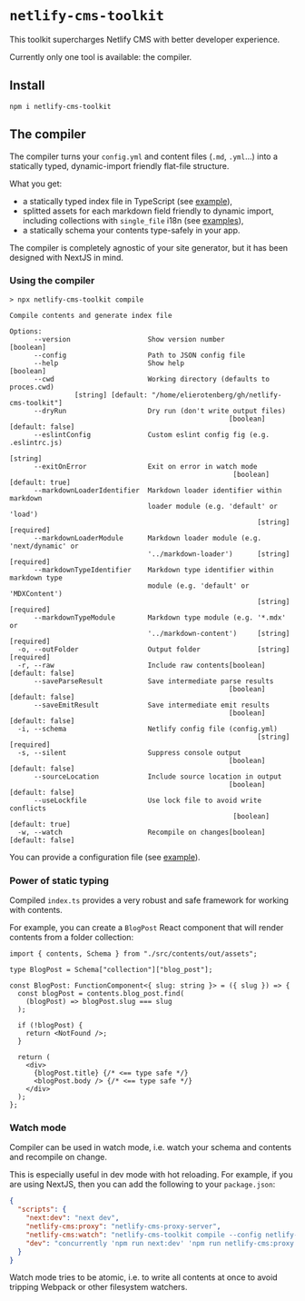 # `netlify-cms-toolkit`

This toolkit supercharges Netlify CMS with better developer experience.

Currently only one tool is available: the compiler.

## Install

`npm i netlify-cms-toolkit`

## The compiler

The compiler turns your `config.yml` and content files (`.md`, `.yml`...) into a statically typed, dynamic-import friendly flat-file structure.

What you get:

- a statically typed index file in TypeScript (see [example](src/__tests__/fixtures/out/assets/index.ts)),
- splitted assets for each markdown field friendly to dynamic import, including collections with `single_file` i18n (see [examples](src/__tests__/fixtures/out/assets)),
- a statically schema your contents type-safely in your app.

The compiler is completely agnostic of your site generator, but it has been designed with NextJS in mind.

### Using the compiler

```
> npx netlify-cms-toolkit compile

Compile contents and generate index file

Options:
      --version                   Show version number                  [boolean]
      --config                    Path to JSON config file
      --help                      Show help                            [boolean]
      --cwd                       Working directory (defaults to proces.cwd)
                [string] [default: "/home/elierotenberg/gh/netlify-cms-toolkit"]
      --dryRun                    Dry run (don't write output files)
                                                      [boolean] [default: false]
      --eslintConfig              Custom eslint config fig (e.g. .eslintrc.js)
                                                                        [string]
      --exitOnError               Exit on error in watch mode
                                                       [boolean] [default: true]
      --markdownLoaderIdentifier  Markdown loader identifier within markdown
                                  loader module (e.g. 'default' or 'load')
                                                             [string] [required]
      --markdownLoaderModule      Markdown loader module (e.g. 'next/dynamic' or
                                  '../markdown-loader')      [string] [required]
      --markdownTypeIdentifier    Markdown type identifier within markdown type
                                  module (e.g. 'default' or 'MDXContent')
                                                             [string] [required]
      --markdownTypeModule        Markdown type module (e.g. '*.mdx' or
                                  '../markdown-content')     [string] [required]
  -o, --outFolder                 Output folder              [string] [required]
  -r, --raw                       Include raw contents[boolean] [default: false]
      --saveParseResult           Save intermediate parse results
                                                      [boolean] [default: false]
      --saveEmitResult            Save intermediate emit results
                                                      [boolean] [default: false]
  -i, --schema                    Netlify config file (config.yml)
                                                             [string] [required]
  -s, --silent                    Suppress console output
                                                      [boolean] [default: false]
      --sourceLocation            Include source location in output
                                                      [boolean] [default: false]
      --useLockfile               Use lock file to avoid write conflicts
                                                       [boolean] [default: true]
  -w, --watch                     Recompile on changes[boolean] [default: false]
```

You can provide a configuration file (see [example](netlify-cms-toolkit-compiler.json.json)).

### Power of static typing

Compiled `index.ts` provides a very robust and safe framework for working with contents.

For example, you can create a `BlogPost` React component that will render contents from a folder collection:

```tsx
import { contents, Schema } from "./src/contents/out/assets";

type BlogPost = Schema["collection"]["blog_post"];

const BlogPost: FunctionComponent<{ slug: string }> = ({ slug }) => {
  const blogPost = contents.blog_post.find(
    (blogPost) => blogPost.slug === slug
  );

  if (!blogPost) {
    return <NotFound />;
  }

  return (
    <div>
      {blogPost.title} {/* <== type safe */}
      <blogPost.body /> {/* <== type safe */}
    </div>
  );
};
```

### Watch mode

Compiler can be used in watch mode, i.e. watch your schema and contents and recompile on change.

This is especially useful in dev mode with hot reloading. For example, if you are using NextJS, then you can add the following to your `package.json`:

```json
{
  "scripts": {
    "next:dev": "next dev",
    "netlify-cms:proxy": "netlify-cms-proxy-server",
    "netlify-cms:watch": "netlify-cms-toolkit compile --config netlify-cms-toolkit-compiler.config.json",
    "dev": "concurrently 'npm run next:dev' 'npm run netlify-cms:proxy' 'npm run netlify-cms:watch'"
  }
}
```

Watch mode tries to be atomic, i.e. to write all contents at once to avoid tripping Webpack or other filesystem watchers.
